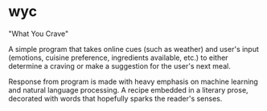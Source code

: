 # wyc
"What You Crave"

A simple program that takes online cues (such as weather) and user's input (emotions, cuisine preference, ingredients available, etc.) to either determine a craving or make a suggestion for the user's next meal.

Response from program is made with heavy emphasis on machine learning and natural language processing. A recipe embedded in a literary prose, decorated with words that hopefully sparks the reader's senses.
